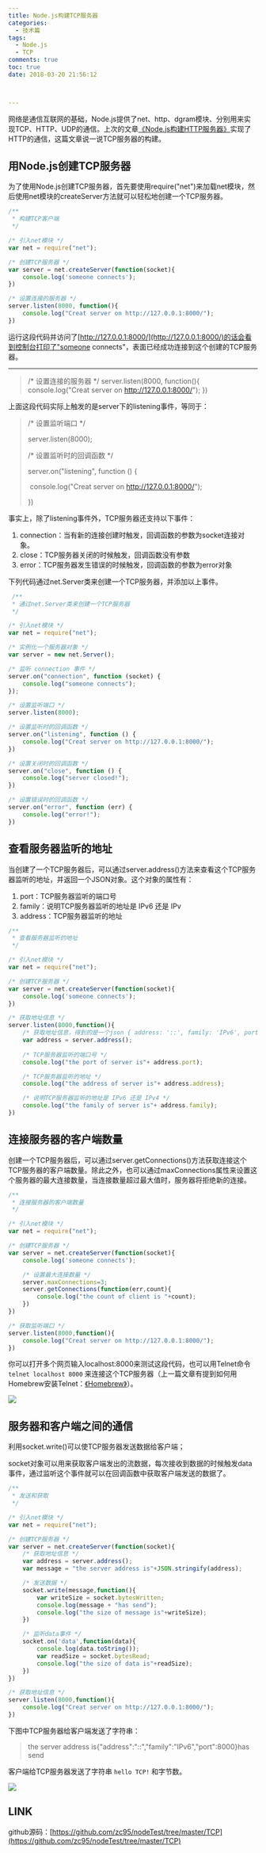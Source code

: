 ```yaml
---
title: Node.js构建TCP服务器
categories:
  - 技术篇
tags:
  - Node.js
  - TCP
comments: true
toc: true
date: 2018-03-20 21:56:12



---
```


网络是通信互联网的基础，Node.js提供了net、http、dgram模块、分别用来实现TCP、HTTP、UDP的通信。上次的文章[《Node.js构建HTTP服务器》](https://zc95.github.io/2018/03/19/nodejs-HTTP/)实现了HTTP的通信，这篇文章说一说TCP服务器的构建。

## 用Node.js创建TCP服务器

为了使用Node.js创建TCP服务器，首先要使用require("net")来加载net模块，然后使用net模块的createServer方法就可以轻松地创建一个TCP服务器。
<!-- more -->

```javascript
/**
 * 构建TCP客户端
 */

/* 引入net模块 */
var net = require("net");

/* 创建TCP服务器 */
var server = net.createServer(function(socket){
    console.log('someone connects');
})

/* 设置连接的服务器 */
server.listen(8000, function(){
    console.log("Creat server on http://127.0.0.1:8000/");
})
```

运行这段代码并访问了[http://127.0.0.1:8000/](http://127.0.0.1:8000/)的话会看到控制台打印了"someone connects"，表面已经成功连接到这个创建的TCP服务器。

------

> /* 设置连接的服务器 */
> server.listen(8000, function(){
> ​    console.log("Creat server on http://127.0.0.1:8000/");
> })

上面这段代码实际上触发的是server下的listening事件，等同于：

> /* 设置监听端口 */
>
> server.listen(8000);
>
> /* 设置监听时的回调函数 */
>
> server.on("listening", function () {
>
> ​    console.log("Creat server on http://127.0.0.1:8000/");
>
> })

事实上，除了listening事件外，TCP服务器还支持以下事件：

1. connection：当有新的连接创建时触发，回调函数的参数为socket连接对象。
2. close：TCP服务器关闭的时候触发，回调函数没有参数
3. error：TCP服务器发生错误的时候触发，回调函数的参数为error对象

下列代码通过net.Server类来创建一个TCP服务器，并添加以上事件。

```javascript
 /**
 * 通过net.Server类来创建一个TCP服务器
 */

/* 引入net模块 */
var net = require("net");

/* 实例化一个服务器对象 */
var server = new net.Server();

/* 监听 connection 事件 */
server.on("connection", function (socket) {
    console.log("someone connects");
});

/* 设置监听端口 */
server.listen(8000);

/* 设置监听时的回调函数 */
server.on("listening", function () {
    console.log("Creat server on http://127.0.0.1:8000/");
})

/* 设置关闭时的回调函数 */
server.on("close", function () {
    console.log("server closed!");
})

/* 设置错误时的回调函数 */
server.on("error", function (err) {
    console.log("error!");
})
```



## 查看服务器监听的地址

当创建了一个TCP服务器后，可以通过server.address()方法来查看这个TCP服务器监听的地址，并返回一个JSON对象。这个对象的属性有：

1. port：TCP服务器监听的端口号
2. family：说明TCP服务器监听的地址是 IPv6 还是 IPv
3. address：TCP服务器监听的地址

```javascript
/**
 * 查看服务器监听的地址
 */

/* 引入net模块 */
var net = require("net");

/* 创建TCP服务器 */
var server = net.createServer(function(socket){
    console.log('someone connects');
})

/* 获取地址信息 */
server.listen(8000,function(){
    /* 获取地址信息，得到的是一个json { address: '::', family: 'IPv6', port: 8000 } */
    var address = server.address();
    
    /* TCP服务器监听的端口号 */
    console.log("the port of server is"+ address.port);

    /* TCP服务器监听的地址 */
    console.log("the address of server is"+ address.address);

    /* 说明TCP服务器监听的地址是 IPv6 还是 IPv4 */
    console.log("the family of server is"+ address.family);
})
```



## 连接服务器的客户端数量

创建一个TCP服务器后，可以通过server.getConnections()方法获取连接这个TCP服务器的客户端数量。除此之外，也可以通过maxConnections属性来设置这个服务器的最大连接数量，当连接数量超过最大值时，服务器将拒绝新的连接。

```javascript
/**
 * 连接服务器的客户端数量
 */

/* 引入net模块 */
var net = require("net");

/* 创建TCP服务器 */
var server = net.createServer(function(socket){
    console.log('someone connects');

    /* 设置最大连接数量 */
    server.maxConnections=3;
    server.getConnections(function(err,count){
        console.log("the count of client is "+count);
    })
})

/* 获取监听端口 */
server.listen(8000,function(){
    console.log("Creat server on http://127.0.0.1:8000/");
})
```

你可以打开多个网页输入localhost:8000来测试这段代码，也可以用Telnet命令 `telnet localhost 8000` 来连接这个TCP服务器（上一篇文章有提到如何用Homebrew安装Telnet：[《Homebrew》](https://zc95.github.io/2018/03/20/Homebrew/)）。

![](https://ws4.sinaimg.cn/large/006tKfTcgy1fpkqytum6zj31kw0s7toa.jpg)



## 服务器和客户端之间的通信

利用socket.write()可以使TCP服务器发送数据给客户端；

socket对象可以用来获取客户端发出的流数据，每次接收到数据的时候触发data事件，通过监听这个事件就可以在回调函数中获取客户端发送的数据了。

```javascript
/**
 * 发送和获取
 */

/* 引入net模块 */
var net = require("net");

/* 创建TCP服务器 */
var server = net.createServer(function(socket){
    /* 获取地址信息 */
    var address = server.address();
    var message = "the server address is"+JSON.stringify(address);

    /* 发送数据 */
    socket.write(message,function(){
        var writeSize = socket.bytesWritten;
        console.log(message + "has send");
        console.log("the size of message is"+writeSize);
    })

    /* 监听data事件 */
    socket.on('data',function(data){
        console.log(data.toString());
        var readSize = socket.bytesRead;
        console.log("the size of data is"+readSize);
    })
})

/* 获取地址信息 */
server.listen(8000,function(){
    console.log("Creat server on http://127.0.0.1:8000/");
})
```

下图中TCP服务器给客户端发送了字符串：

> the server address is{"address":"::","family":"IPv6","port":8000}has send

客户端给TCP服务器发送了字符串 `hello TCP!` 和字节数。

![](https://ws1.sinaimg.cn/large/006tKfTcgy1fpkr5446asj31kw0p5gvz.jpg)

## LINK

github源码：[https://github.com/zc95/nodeTest/tree/master/TCP](https://github.com/zc95/nodeTest/tree/master/TCP)
